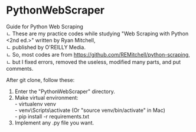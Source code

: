 # PythonWebScraper
Guide for Python Web Scraping  
ㄴ These are my practice codes while studying "Web Scraping with Python <2nd ed.>" written by Ryan Mitchell,  
ㄴ published by O'REILLY Media.  
ㄴ So, most codes are from https://github.com/REMitchell/python-scraping,  
ㄴ but I fixed errors, removed the useless, modified many parts, and put comments.  
  
After git clone, follow these:

  1) Enter the "PythonWebScraper" directory.  
  2) Make virtual environment:  
    - virtualenv venv  
    - venv\Scripts\activate (Or "source venv/bin/activate" in Mac)  
    - pip install -r requirements.txt  
  3) Implement any .py file you want.
